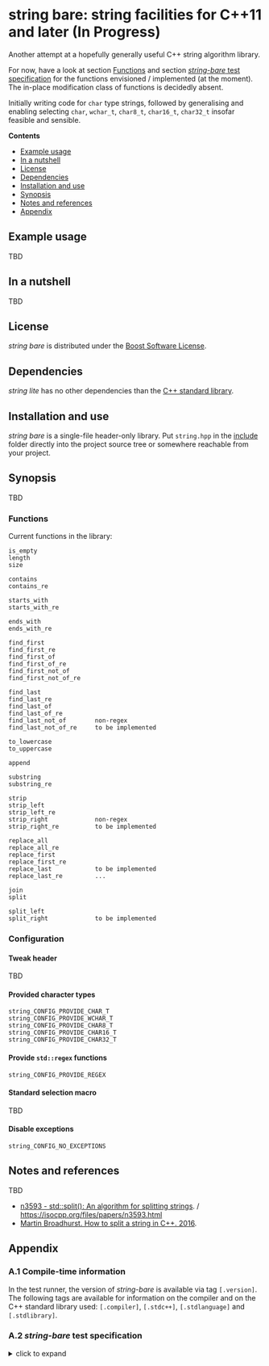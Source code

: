 # string bare: string facilities for C++11 and later (In Progress)

Another attempt at a hopefully generally useful C++ string algorithm library.

For now, have a look at section [Functions](#functions) and section [*string-bare* test specification](#a2) for the functions envisioned / implemented (at the moment). The in-place modification class of functions is decidedly absent.

Initially writing code for `char` type strings, followed by generalising and enabling selecting `char`, `wchar_t`, `char8_t`, `char16_t`, `char32_t` insofar feasible and sensible.

**Contents**  

- [Example usage](#example-usage)
- [In a nutshell](#in-a-nutshell)
- [License](#license)
- [Dependencies](#dependencies)
- [Installation and use](#installation-and-use)
- [Synopsis](#synopsis)
- [Notes and references](#notes-and-references)
- [Appendix](#appendix)


## Example usage

TBD

## In a nutshell

TBD

## License

*string bare* is distributed under the [Boost Software License](https://github.com/martinmoene/bit-lite/blob/master/LICENSE.txt).

## Dependencies

*string lite* has no other dependencies than the [C++ standard library](http://en.cppreference.com/w/cpp/header).

## Installation and use

*string bare* is a single-file header-only library. Put `string.hpp` in the [include](include) folder directly into the project source tree or somewhere reachable from your project.

## Synopsis

TBD

### Functions

<!-- string-main.t.exe -l @ | cut --delimiter=: -f 1 |sort |uniq |clip -->
Current functions in the library:

```
is_empty
length
size

contains
contains_re

starts_with
starts_with_re

ends_with
ends_with_re

find_first
find_first_re
find_first_of
find_first_of_re
find_first_not_of
find_first_not_of_re

find_last
find_last_re
find_last_of
find_last_of_re
find_last_not_of        non-regex
find_last_not_of_re     to be implemented

to_lowercase
to_uppercase

append

substring
substring_re

strip
strip_left
strip_left_re
strip_right             non-regex
strip_right_re          to be implemented

replace_all
replace_all_re
replace_first
replace_first_re
replace_last            to be implemented
replace_last_re         ...

join
split

split_left
split_right             to be implemented
```

### Configuration

#### Tweak header

TBD

#### Provided character types

```
string_CONFIG_PROVIDE_CHAR_T
string_CONFIG_PROVIDE_WCHAR_T
string_CONFIG_PROVIDE_CHAR8_T
string_CONFIG_PROVIDE_CHAR16_T
string_CONFIG_PROVIDE_CHAR32_T
```

#### Provide `std::regex` functions

```
string_CONFIG_PROVIDE_REGEX
```

#### Standard selection macro

TBD

#### Disable exceptions

```
string_CONFIG_NO_EXCEPTIONS
```

## Notes and references

TBD

- [n3593 - std::split(): An algorithm for splitting strings](http://wg21.link/n3593). / https://isocpp.org/files/papers/n3593.html
- [Martin Broadhurst. How to split a string in C++. 2016](http://www.martinbroadhurst.com/how-to-split-a-string-in-c.html).

## Appendix

<a id="a1"></a>
### A.1 Compile-time information

In the test runner, the version of *string-bare* is available via tag `[.version]`. The following tags are available for information on the compiler and on the C++ standard library used: `[.compiler]`, `[.stdc++]`, `[.stdlanguage]` and `[.stdlibrary]`.

<a id="a2"></a>
### A.2 *string-bare* test specification

<details>
<summary>click to expand</summary>
<p>

```
length: length of given string - char *
length: length of given string - std::string
size: length of given string - char *
size: length of given string - std::string
is_empty: true if string is empty - char *
is_empty: true if string is empty - string
contains: true if string contains sub string - string-char
contains: true if string contains sub string - string-char*
contains: true if string contains sub string - string-string
contains: true if string contains sub string - string-string_view
contains: true if string contains sub string - string_view-string_view
contains: true if string contains regular expression - string-std::regex
contains_re: true if string contains regular expression - string-char*
starts_with: true if string starts with sub string - string-char
starts_with: true if string starts with sub string - string-char*
starts_with: true if string starts with sub string - string-string
starts_with: true if string starts with sub string - string-string_view
starts_with: true if string starts with sub string - string_view-string_view
starts_with: true if string starts with regular expression - string-std::regex
starts_with_re: true if string starts with regular expression - string-char*
ends_with: true if string ends with sub string - string-char
ends_with: true if string ends with sub string - string-char*
ends_with: true if string ends with sub string - string-string
ends_with: true if string ends with sub string - string-string_view
ends_with: true if string ends with sub string - string_view-string_view
ends_with: true if string ends with regular expression - string-std::regex
ends_with_re: true if string ends with regular expression - string-char*
find_first: position of sub string in string - string-char
find_first: position of sub string in string - string-char*
find_first: position of sub string in string - string-string
find_first: position of sub string in string - string-string_view
find_first: position of sub string in string_view - string_view-string_view
find_first: position of regex in string: string-std::regex
find_first_re: position of regex in string: string-char*
find_last: position of sub string in string - string-char
find_last: position of sub string in string - string-char*
find_last: position of sub string in string - string-string
find_last: position of sub string in string - string-string_view
find_last: position of sub string in string_view - string_view-string_view
find_last: position of regex in string: string-std::regex
find_last_re: position of regex in string: string-char*
find_first_of: position of character in set in string - char*-char*
find_first_of: position of character in set in string - string-char*
find_first_of: position of character in set in string - string-string
find_first_of: position of character in set in string - string-string_view
find_first_of: position of character in set in string - string_view-string_view
find_first_of: position of character in set in string: string-std::regex
find_first_of_re: position of character in set in string: string-char*
find_last_of: position of character in set in string - char*-char*
find_last_of: position of character in set in string - string-char*
find_last_of: position of character in set in string - string-string
find_last_of: position of character in set in string - string-string_view
find_last_of: position of character in set in string - string_view-string_view
find_last_of: position of character in set in string: string-std::regex
find_last_of_re: position of character in set in string: string-char*
find_first_not_of: position of character in set in string - char*-char*
find_first_not_of: position of character in set in string - string-char*
find_first_not_of: position of character in set in string - string-string
find_first_not_of: position of character in set in string - string-string_view
find_first_not_of: position of character in set in string - string_view-string_view
find_first_not_of: position of character in set in string: optionally use find_first_of([^...]): string-std::regex
find_first_not_of_re: position of character in set in string: optionally use find_first_of_re([^...]): string-char*
find_last_not_of: position of character in set in string - char*-char*
find_last_not_of: position of character in set in string - string-char*
find_last_not_of: position of character in set in string - string-string
find_last_not_of: position of character in set in string - string-string_view
find_last_not_of: position of character in set in string - string_view-string_view
find_last_not_of: position of character in set in string: optionally use find_last_of([^...]): string-std::regex[.TODO]
find_last_not_of_re: position of character in set in string: optionally find_last_of_re([^...]): string-char*[.TODO]
to_lowercase: Return string in lowercase - char*
to_lowercase: Return string in lowercase - string
to_lowercase: Return string in lowercase - string_view
to_uppercase: Return string in uppercase - char*
to_uppercase: Return string in uppercase - string
to_uppercase: Return string in uppercase - string_view
append: Return string with second string append to first string - string-char*
append: Return string with second string append to first string - string-string
append: Return string with second string append to first string - string-string_view
append: Return string with second string append to first string - string_view-string_view
substring: Return substring given position and length - char*-pos
substring: Return substring given position and length - string-pos
substring: Return substring given position and length - string_view-pos
substring: Return substring given regex - string-regex
substring_re: Return substring given regex - string-char*
strip_left: Remove characters in set from left of string [" \t\n"] - char*-char*
strip_left: Remove characters in set from left of string [" \t\n"] - string-char*
strip_left: Remove characters in set from left of string [" \t\n"] - string-string
strip_left: Remove characters in set from left of string [" \t\n"] - string-string_view
strip_left: Remove characters in set from left of string [" \t\n"] - string_view-string_view
strip_left: Remove characters in set from left of string [" \t\n"] - other-char*
strip_left: Remove characters in regex from left of string - string-regex
strip_left_re: Remove characters in regex from left of string - string-char*
strip_right: Remove characters in set from right of string [" \t\n"] - char*-char*
strip_right: Remove characters in set from right of string [" \t\n"] - string-char*
strip_right: Remove characters in set from right of string [" \t\n"] - string-string
strip_right: Remove characters in set from right of string [" \t\n"] - string-string_view
strip_right: Remove characters in set from right of string [" \t\n"] - string_view-string_view
strip_right: Remove characters in set from right of string [" \t\n"] - other-char*
strip_right: Remove characters in regex from right of string - string-regex[.TODO]
strip_right_re: Remove characters in regex from right of string - string-char*[.TODO]
strip: Remove characters in set from left and right of string [" \t\n"] - char*-char*
strip: Remove characters in set from left and right of string [" \t\n"] - string-char*
strip: Remove characters in set from left and right of string [" \t\n"] - string-string
strip: Remove characters in set from left and right of string [" \t\n"] - string-string_view
strip: Remove characters in set from left and right of string [" \t\n"] - string_view-string_view
strip: Remove characters in set from left and right of string [" \t\n"] - other-char*
strip: Remove characters in regex from left and right of string - string-regex[.TODO]
strip_re: Remove characters in regex from left and right of string - string-char*[.TODO]
string_view: ...[.TODO]
replace_all: Return string with all occurrences of sub string changed - char*-char*
replace_all: Return string with all occurrences of sub string changed - string-string
replace_all: Return string with all occurrences of sub string changed - string-string_view
replace_all: Return string with all occurrences of sub string changed - string_view-string_view
replace_all: Return string with all occurrences of regex changed - string-regex
replace_all_re: Return string with all occurrences of regex changed - string-char*
replace_first: Return string with first occurrence of sub string changed - char*-char*
replace_first: Return string with first occurrence of sub string changed - string-string
replace_first: Return string with first occurrence of sub string changed - string-string_view
replace_first: Return string with first occurrence of sub string changed - string_view-string_view
replace_first: Return string with first occurrence of regex changed - string-regex
replace_first_re: Return string with first occurrence of regex changed - string-char*
replace_last: Return string with last occurrence of sub string changed - char*-char*[.TODO]
replace_last: Return string with last occurrence of sub string changed - string-string[.TODO]
replace_last: Return string with last occurrence of sub string changed - string-string_view[.TODO]
replace_last: Return string with last occurrence of sub string changed - string_view-string_view[.TODO]
replace_last: Return string with last occurrence of regex changed - string-regex[.TODO]
replace_last_re: Return string with last occurrence of regex changed - string-char*[.TODO]
join: Join strings from collection into a string separated by given separator
split: Split string into vector of string_view given delimiter - literal_delimiter
split_left: Split string into two-element tuple given delimiter - forward - xxx_delimiter
split_right: Split string into two-element tuple given delimiter - reverse - xxx_delimiter
tweak header: Reads tweak header if supported [tweak]
```

</p>
</details>
